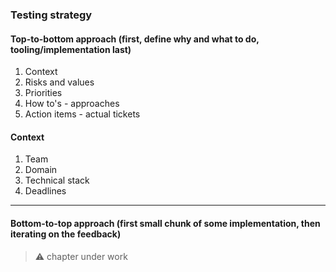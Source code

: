 ### Testing strategy

#### Top-to-bottom approach (first, define why and what to do, tooling/implementation last)
1. Context
2. Risks and values
3. Priorities
4. How to's - approaches
5. Action items - actual tickets


#### Context

1. Team
2. Domain
3. Technical stack
4. Deadlines

-----

#### Bottom-to-top approach (first small chunk of some implementation, then iterating on the feedback)

> ⚠️ chapter under work
